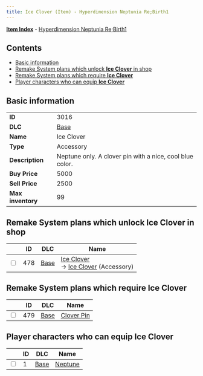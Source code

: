 ```yaml
---
title: Ice Clover (Item) - Hyperdimension Neptunia Re;Birth1
---
```


[**Item Index**](/neptunia/rb1/item/index.html) - [Hyperdimension Neptunia Re;Birth1](/neptunia/rb1)

## Contents

- [Basic information](#basic-information)
- [Remake System plans which unlock **Ice Clover** in shop](#remake-system-plans-which-unlock-ice-clover-in-shop)
- [Remake System plans which require **Ice Clover**](#remake-system-plans-which-require-ice-clover)
- [Player characters who can equip **Ice Clover**](#player-characters-who-can-equip-ice-clover)
## Basic information

|   |   |
| -- | -- |
| **ID** | 3016 |
| **DLC** | [Base](/neptunia/rb1/dlc/1-base.html) |
| **Name** | Ice Clover |
| **Type** | Accessory |
| **Description** | Neptune only. A clover pin with a nice, cool blue color. |
| **Buy Price** | 5000 |
| **Sell Price** | 2500 |
| **Max inventory** | 99 |


## Remake System plans which unlock **Ice Clover** in shop

|    | ID | DLC | Name |
| -- | -- | --- | ---- |
| <input type="checkbox" id="rb1-remake-1-478" class="trackbox" /> | 478 | [Base](/neptunia/rb1/dlc/1-base.html) | [Ice Clover](/neptunia/rb1/remake/1-478-ice-clover.html)<br /> → [Ice Clover](/neptunia/rb1/item/1-3016-ice-clover.html) (Accessory) |


## Remake System plans which require **Ice Clover**

|    | ID | DLC | Name |
| -- | -- | --- | ---- |
| <input type="checkbox" id="rb1-quest-1-479" class="trackbox" /> | 479 | [Base](/neptunia/rb1/dlc/1-base.html) | [Clover Pin](/neptunia/rb1/quest/1-479-clover-pin.html) |


## Player characters who can equip **Ice Clover**

|    | ID | DLC | Name |
| -- | -- | --- | ---- |
| <input type="checkbox" id="rb1-player-1-1" class="trackbox" /> | 1 | [Base](/neptunia/rb1/dlc/1-base.html) | [Neptune](/neptunia/rb1/player/1-1-neptune.html) |
